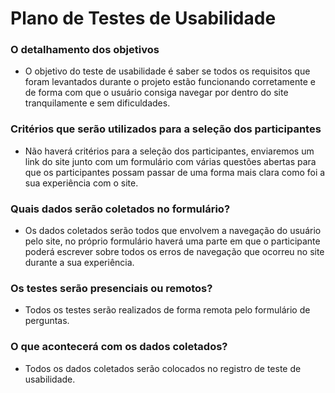 # Plano de Testes de Usabilidade

### O detalhamento dos objetivos 
- O objetivo do teste de usabilidade é saber se todos os requisitos que foram levantados durante o projeto estão funcionando corretamente e de forma com que o usuário consiga navegar por dentro do site tranquilamente e sem dificuldades.

### Critérios que serão utilizados para a seleção dos participantes
- Não haverá critérios para a seleção dos participantes, enviaremos um link do site junto com um formulário com várias questões abertas para que os participantes possam passar de uma forma mais clara como foi a sua experiência com o site.

### Quais dados serão coletados no formulário?
- Os dados coletados serão todos que envolvem a navegação do usuário pelo site, no próprio formulário haverá uma parte em que o participante poderá escrever sobre todos os erros de navegação que ocorreu no site durante a sua experiência.

### Os testes serão presenciais ou remotos?
- Todos os testes serão realizados de forma remota pelo formulário de perguntas.

### O que acontecerá com os dados coletados?
- Todos os dados coletados serão colocados no registro de teste de usabilidade.



